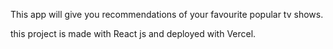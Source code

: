 This app will give you recommendations of your favourite popular tv shows.

this project is made with React js and deployed with Vercel.
